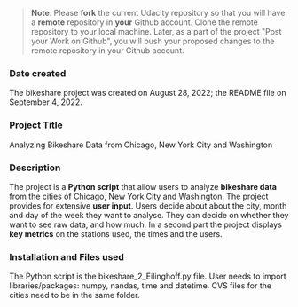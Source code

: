>**Note**: Please **fork** the current Udacity repository so that you will have a **remote** repository in **your** Github account. Clone the remote repository to your local machine. Later, as a part of the project "Post your Work on Github", you will push your proposed changes to the remote repository in your Github account.

### Date created
The bikeshare project was created on August 28, 2022; the README file on September 4, 2022.

### Project Title
Analyzing Bikeshare Data from Chicago, New York City and Washington

### Description
The project is a **Python script** that allow users to analyze **bikeshare data** from the cities of Chicago, New York City and Washington. The project provides for extensive **user input**. Users decide about about the city, month and day of the week they want to analyse. They can decide on whether they want to see raw data, and how much. In a second part the project displays **key metrics** on the stations used, the times and the users.

### Installation and Files used
The Python script is the bikeshare_2_Eilinghoff.py file. User needs to import libraries/packages: numpy, nandas, time and datetime. CVS files for the cities need to be in the same folder. 


